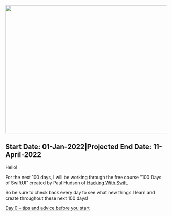 <img src="https://www.hackingwithswift.com/uploads/100-days-of-swiftui.jpg"
     width="625"
     height="400"/>
<h2>Start Date: 01-Jan-2022|Projected End Date: 11-April-2022</h2>

Hello!

For the next 100 days, I will be working through the free course "100 Days of SwiftUI" created by Paul Hudson of [Hacking With Swift.](https://www.hackingwithswift.com/)

So be sure to check back every day to see what new things I learn and create throughout these next 100 days!


[Day 0 – tips and advice before you start](https://github.com/PaceWC/100-Days-of-SwiftUI/blob/main/Day%200%20%E2%80%93%20tips%20and%20advice%20before%20you%20start.)
